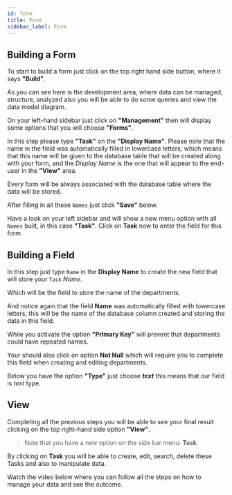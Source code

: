 ```yaml
---
id: form
title: Form
sidebar_label: Form
---
```


## Building a Form

To start to build a form just click on the top right hand side button, where it says **"Build"**.

As you can see here is the development area, where data can be managed, structure, analyzed also you will be able to do some queries and view the data model diagram.

On your left-hand sidebar just click on **"Management"** then will display some options that you will choose **"Forms"**.

In this step please type **"Task"** on the **"Display Name"**. Please note that the name in the field was automatically filled in lowercase letters, which means that this name will be given to the database table that will be created along with your form, and the _Display Name_ is the one that will appear to the end-user in the **"View"** area.

Every form will be always associated with the database table where the data will be stored.

After filling in all these `Names` just click **"Save"** below.

Have a look on your left sidebar and will show a new menu option with all `Names` built, in this case **"Task"**.
Click on **Task** now to enter the field for this form.

## Building a Field

In this step just type `Name` in the **Display Name** to create the new field that will store your `Task` _Name_.

Which will be the field to store the name of the departments.

And notice again that the field **Name** was automatically filled with lowercase letters, this will be the name of the database column created and storing the data in this field.

While you activate the option **"Primary Key"** will prevent that departments could have repeated names.

Your should also click on option **Not Null** which will require you to complete this field when creating and editing departments.

Below you have the option **"Type"** just choose **_text_** this means that our field is _text_ type.

## View

Completing all the previous steps you will be able to see your final result clicking on the top right-hand side option **"View"**.

>Note that you have a new option on the side bar menu: **Task**.

By clicking on **Task** you will be able to create, edit, search, delete these Tasks and also to manipulate data.

Watch the video below where you can follow all the steps on how to manage your data and see the outcome.
